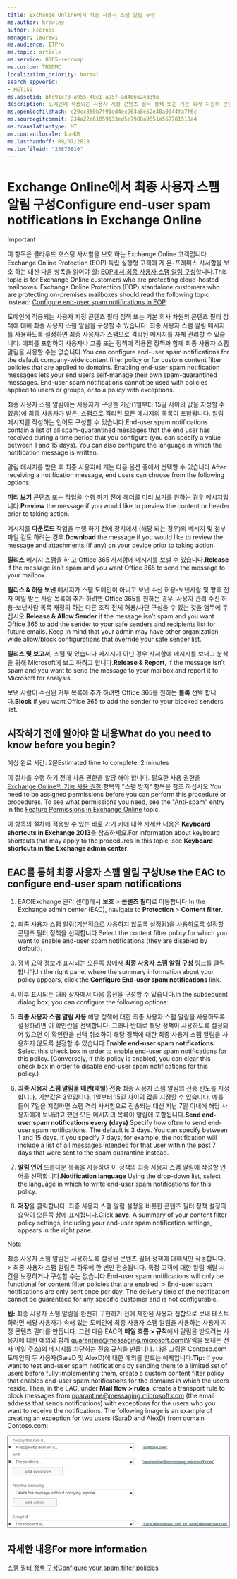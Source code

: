 ```yaml
---
title: Exchange Online에서 최종 사용자 스팸 알림 구성
ms.author: krowley
author: kccross
manager: laurawi
ms.audience: ITPro
ms.topic: article
ms.service: O365-seccomp
ms.custom: TN2DMC
localization_priority: Normal
search.appverid:
- MET150
ms.assetid: bfc91c73-a955-40e1-a95f-ad466624339a
description: 도메인에 적용되는 사용자 지정 콘텐츠 필터 정책 또는 기본 회사 차원의 콘텐츠 필터 정책에 대해 최종 사용자 스팸 알림을 구성할 수 있습니다.
ms.openlocfilehash: e29cc850b7f91ed4ec963a8e52e40a0044fa7f6c
ms.sourcegitcommit: 234a22c61859133ed5e7988a9551a569781518a4
ms.translationtype: MT
ms.contentlocale: ko-KR
ms.lasthandoff: 09/07/2018
ms.locfileid: "23875810"
---
```

# <a name="configure-end-user-spam-notifications-in-exchange-online"></a><span data-ttu-id="9c1b7-103">Exchange Online에서 최종 사용자 스팸 알림 구성</span><span class="sxs-lookup"><span data-stu-id="9c1b7-103">Configure end-user spam notifications in Exchange Online</span></span>

> [!IMPORTANT]
> <span data-ttu-id="9c1b7-p101">이 항목은 클라우드 호스팅 사서함을 보호 하는 Exchange Online 고객입니다. Exchange Online Protection (EOP) 독립 실행형 고객에 게 온-프레미스 사서함을 보호 하는 대신 다음 항목을 읽어야 할: [EOP에서 최종 사용자 스팸 알림 구성](configure-end-user-spam-notifications-in-eop.md)합니다.</span><span class="sxs-lookup"><span data-stu-id="9c1b7-p101">This topic is for Exchange Online customers who are protecting cloud-hosted mailboxes. Exchange Online Protection (EOP) standalone customers who are protecting on-premises mailboxes should read the following topic instead: [Configure end-user spam notifications in EOP](configure-end-user-spam-notifications-in-eop.md).</span></span> 
  
<span data-ttu-id="9c1b7-p102">도메인에 적용되는 사용자 지정 콘텐츠 필터 정책 또는 기본 회사 차원의 콘텐츠 필터 정책에 대해 최종 사용자 스팸 알림을 구성할 수 있습니다. 최종 사용자 스팸 알림 메시지를 사용하도록 설정하면 최종 사용자가 스팸으로 격리된 메시지를 자체 관리할 수 있습니다. 예외를 포함하여 사용자나 그룹 또는 정책에 적용된 정책과 함께 최종 사용자 스팸 알림을 사용할 수는 없습니다.</span><span class="sxs-lookup"><span data-stu-id="9c1b7-p102">You can configure end-user spam notifications for the default company-wide content filter policy or for custom content filter policies that are applied to domains. Enabling end-user spam notification messages lets your end users self-manage their own spam-quarantined messages. End-user spam notifications cannot be used with policies applied to users or groups, or to a policy with exceptions.</span></span>
  
<span data-ttu-id="9c1b7-p103">최종 사용자 스팸 알림에는 사용자가 구성한 기간(1일부터 15일 사이의 값을 지정할 수 있음)에 최종 사용자가 받은, 스팸으로 격리된 모든 메시지의 목록이 포함됩니다. 알림 메시지를 작성하는 언어도 구성할 수 있습니다.</span><span class="sxs-lookup"><span data-stu-id="9c1b7-p103">End-user spam notifications contain a list of all spam-quarantined messages that the end user has received during a time period that you configure (you can specify a value between 1 and 15 days). You can also configure the language in which the notification message is written.</span></span>
  
<span data-ttu-id="9c1b7-111">알림 메시지를 받은 후 최종 사용자에 게는 다음 옵션 중에서 선택할 수 있습니다.</span><span class="sxs-lookup"><span data-stu-id="9c1b7-111">After receiving a notification message, end users can choose from the following options:</span></span>

<span data-ttu-id="9c1b7-112">**미리 보기** 콘텐츠 또는 작업을 수행 하기 전에 헤더를 미리 보기를 원하는 경우 메시지입니다.</span><span class="sxs-lookup"><span data-stu-id="9c1b7-112">**Preview** the message if you would like to preview the content or header prior to taking action.</span></span>

<span data-ttu-id="9c1b7-113">메시지를 **다운로드** 작업을 수행 하기 전에 장치에서 (해당 되는 경우)의 메시지 및 첨부 파일 검토 하려는 경우.</span><span class="sxs-lookup"><span data-stu-id="9c1b7-113">**Download** the message if you would like to review the message and attachments (if any) on your device prior to taking action.</span></span>

<span data-ttu-id="9c1b7-114">**릴리스** 메시지 스팸을 하 고 Office 365 사서함에 메시지를 보낼 수 있습니다.</span><span class="sxs-lookup"><span data-stu-id="9c1b7-114">**Release** if the message isn’t spam and you want Office 365 to send the message to your mailbox.</span></span>

<span data-ttu-id="9c1b7-p104">**릴리스 & 허용 보낸** 메시지가 스팸 도메인이 아니고 보낸 수신 허용-보낸사람 및 향후 전자 메일 받는 사람 목록에 추가 하려면 Office 365를 원하는 경우. 사용자 관리 수신 허용-보낸사람 목록 재정의 하는 다른 조직 전체 허용/차단 구성을 수 있는 것을 염두에 두십시오.</span><span class="sxs-lookup"><span data-stu-id="9c1b7-p104">**Release & Allow Sender** if the message isn’t spam and you want Office 365 to add the sender to your safe senders and recipients list for future emails. Keep in mind that your admin may have other organization wide allow/block configurations that override your safe sender list.</span></span>

<span data-ttu-id="9c1b7-117">**릴리스 및 보고서**, 스팸 및 있습니다 메시지가 아닌 경우 사서함에 메시지를 보내고 분석을 위해 Microsoft에 보고 하려고 합니다.</span><span class="sxs-lookup"><span data-stu-id="9c1b7-117">**Release & Report**, if the message isn’t spam and you want to send the message to your mailbox and report it to Microsoft for analysis.</span></span>

<span data-ttu-id="9c1b7-118">보낸 사람이 수신된 거부 목록에 추가 하려면 Office 365를 원하는 **블록** 선택 합니다.</span><span class="sxs-lookup"><span data-stu-id="9c1b7-118">**Block** if you want Office 365 to add the sender to your blocked senders list.</span></span>
  
## <a name="what-do-you-need-to-know-before-you-begin"></a><span data-ttu-id="9c1b7-119">시작하기 전에 알아야 할 내용</span><span class="sxs-lookup"><span data-stu-id="9c1b7-119">What do you need to know before you begin?</span></span>

<span data-ttu-id="9c1b7-120">예상 완료 시간: 2분</span><span class="sxs-lookup"><span data-stu-id="9c1b7-120">Estimated time to complete: 2 minutes</span></span>
  
<span data-ttu-id="9c1b7-p105">이 절차를 수행 하기 전에 사용 권한을 할당 해야 합니다. 필요한 사용 권한을 [Exchange Online의 기능 사용 권한](http://technet.microsoft.com/library/15073ce1-0917-403b-8839-02a2ebc96e16.aspx) 항목의 "스팸 방지" 항목을 참조 하십시오.</span><span class="sxs-lookup"><span data-stu-id="9c1b7-p105">You need to be assigned permissions before you can perform this procedure or procedures. To see what permissions you need, see the "Anti-spam" entry in the [Feature Permissions in Exchange Online](http://technet.microsoft.com/library/15073ce1-0917-403b-8839-02a2ebc96e16.aspx) topic.</span></span> 
  
<span data-ttu-id="9c1b7-123">이 항목의 절차에 적용할 수 있는 바로 가기 키에 대한 자세한 내용은 **Keyboard shortcuts in Exchange 2013**을 참조하세요.</span><span class="sxs-lookup"><span data-stu-id="9c1b7-123">For information about keyboard shortcuts that may apply to the procedures in this topic, see **Keyboard shortcuts in the Exchange admin center**.</span></span>
  
## <a name="use-the-eac-to-configure-end-user-spam-notifications"></a><span data-ttu-id="9c1b7-124">EAC를 통해 최종 사용자 스팸 알림 구성</span><span class="sxs-lookup"><span data-stu-id="9c1b7-124">Use the EAC to configure end-user spam notifications</span></span>

1. <span data-ttu-id="9c1b7-125">EAC(Exchange 관리 센터)에서 **보호** \> **콘텐츠 필터**로 이동합니다.</span><span class="sxs-lookup"><span data-stu-id="9c1b7-125">In the Exchange admin center (EAC), navigate to **Protection** \> **Content filter**.</span></span>
    
2. <span data-ttu-id="9c1b7-126">최종 사용자 스팸 알림(기본적으로 사용하지 않도록 설정됨)을 사용하도록 설정할 콘텐츠 필터 정책을 선택합니다.</span><span class="sxs-lookup"><span data-stu-id="9c1b7-126">Select the content filter policy for which you want to enable end-user spam notifications (they are disabled by default).</span></span>
    
3. <span data-ttu-id="9c1b7-127">정책 요약 정보가 표시되는 오른쪽 창에서 **최종 사용자 스팸 알림 구성** 링크를 클릭합니다.</span><span class="sxs-lookup"><span data-stu-id="9c1b7-127">In the right pane, where the summary information about your policy appears, click the **Configure End-user spam notifications** link.</span></span> 
    
4. <span data-ttu-id="9c1b7-128">이후 표시되는 대화 상자에서 다음 옵션을 구성할 수 있습니다.</span><span class="sxs-lookup"><span data-stu-id="9c1b7-128">In the subsequent dialog box, you can configure the following options:</span></span>
    
1. <span data-ttu-id="9c1b7-p106">**최종 사용자 스팸 알림 사용** 해당 정책에 대한 최종 사용자 스팸 알림을 사용하도록 설정하려면 이 확인란을 선택합니다. 그러나 반대로 해당 정책이 사용하도록 설정되어 있으면 이 확인란을 선택 취소하여 해당 정책에 대한 최종 사용자 스팸 알림을 사용하지 않도록 설정할 수 있습니다.</span><span class="sxs-lookup"><span data-stu-id="9c1b7-p106">**Enable end-user spam notifications** Select this check box in order to enable end-user spam notifications for this policy. (Conversely, if this policy is enabled, you can clear this check box in order to disable end-user spam notifications for this policy.)</span></span> 
    
2. <span data-ttu-id="9c1b7-p107">**최종 사용자 스팸 알림을 매번(매일) 전송** 최종 사용자 스팸 알림의 전송 빈도를 지정합니다. 기본값은 3일입니다. 1일부터 15일 사이의 값을 지정할 수 있습니다. 예를 들어 7일을 지정하면 스팸 격리 사서함으로 전송되는 대신 지난 7일 이내에 해당 사용자에게 보내려고 했던 모든 메시지의 목록이 알림에 포함됩니다.</span><span class="sxs-lookup"><span data-stu-id="9c1b7-p107">**Send end-user spam notifications every (days)** Specify how often to send end-user spam notifications. The default is 3 days. You can specify between 1 and 15 days. If you specify 7 days, for example, the notification will include a list of all messages intended for that user within the past 7 days that were sent to the spam quarantine instead.</span></span> 
    
3. <span data-ttu-id="9c1b7-135">**알림 언어** 드롭다운 목록을 사용하여 이 정책의 최종 사용자 스팸 알림에 작성할 언어를 선택합니다.</span><span class="sxs-lookup"><span data-stu-id="9c1b7-135">**Notification language** Using the drop-down list, select the language in which to write end-user spam notifications for this policy.</span></span> 
    
5. <span data-ttu-id="9c1b7-p108">**저장**을 클릭합니다. 최종 사용자 스팸 알림 설정을 비롯한 콘텐츠 필터 정책 설정의 요약이 오른쪽 창에 표시됩니다.</span><span class="sxs-lookup"><span data-stu-id="9c1b7-p108">Click **save**. A summary of your content filter policy settings, including your end-user spam notification settings, appears in the right pane.</span></span>
    
> [!NOTE]
>  <span data-ttu-id="9c1b7-p109">최종 사용자 스팸 알림은 사용하도록 설정된 콘텐츠 필터 정책에 대해서만 작동합니다. >  최종 사용자 스팸 알림은 하루에 한 번만 전송됩니다. 특정 고객에 대한 알림 배달 시간을 보장하거나 구성할 수는 없습니다.</span><span class="sxs-lookup"><span data-stu-id="9c1b7-p109">End-user spam notifications will only be functional for content filter policies that are enabled. >  End-user spam notifications are only sent once per day. The delivery time of the notification cannot be guaranteed for any specific customer and is not configurable.</span></span> 
  
 <span data-ttu-id="9c1b7-p110">**팁:** 최종 사용자 스팸 알림을 완전히 구현하기 전에 제한된 사용자 집합으로 보내 테스트하려면 해당 사용자가 속해 있는 도메인에 최종 사용자 스팸 알림을 사용하는 사용자 지정 콘텐츠 필터를 만듭니다. 그런 다음 EAC의 **메일 흐름 \> 규칙**에서 알림을 받으려는 사용자에 대한 예외와 함께 quarantine@messaging.microsoft.com(알림을 보내는 전자 메일 주소)의 메시지를 차단하는 전송 규칙을 만듭니다. 다음 그림은 Contoso.com 도메인의 두 사용자(SaraD 및 AlexD)에 대한 예외를 만드는 예제입니다.</span><span class="sxs-lookup"><span data-stu-id="9c1b7-p110">**Tip:** If you want to test end-user spam notifications by sending them to a limited set of users before fully implementing them, create a custom content filter policy that enables end-user spam notifications for the domains in which the users reside. Then, in the EAC, under **Mail flow \> rules**, create a transport rule to block messages from quarantine@messaging.microsoft.com (the email address that sends notifications) with exceptions for the users who you want to receive the notifications. The following image is an example of creating an exception for two users (SaraD and AlexD) from domain Contoso.com:</span></span> 
  
![최종 사용자 스팸 알림을 테스트할 전송 규칙](media/EOP-ESN-testspecificusers.jpg)
  
## <a name="for-more-information"></a><span data-ttu-id="9c1b7-145">자세한 내용</span><span class="sxs-lookup"><span data-stu-id="9c1b7-145">For more information</span></span>

[<span data-ttu-id="9c1b7-146">스팸 필터 정책 구성</span><span class="sxs-lookup"><span data-stu-id="9c1b7-146">Configure your spam filter policies</span></span>](configure-your-spam-filter-policies.md)
  

